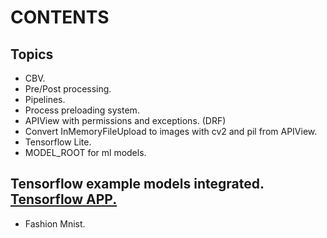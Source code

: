 # CONTENTS
## Topics

- CBV.
- Pre/Post processing. 
- Pipelines.
- Process preloading system.
- APIView with permissions and exceptions. (DRF)
- Convert InMemoryFileUpload to images with cv2 and pil from APIView.
- Tensorflow Lite. 
- MODEL_ROOT for ml models.

## Tensorflow example models integrated. [Tensorflow APP.](https://github.com/Nouvellie/django-js-ml/tree/main/project/apps/tensorflow)

- Fashion Mnist.